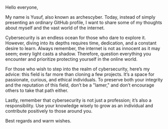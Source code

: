 Hello everyone,

My name is Yusuf, also known as archescyber. Today, instead of simply presenting an ordinary GitHub profile, I want to share some of my thoughts about myself and the vast world of the internet.

Cybersecurity is an endless ocean for those who dare to explore it. However, diving into its depths requires time, dedication, and a constant desire to learn. Always remember, the internet is not as innocent as it may seem; every light casts a shadow. Therefore, question everything you encounter and prioritize protecting yourself in the online world.

For those who wish to step into the realm of cybersecurity, here’s my advice: this field is far more than cloning a few projects. It’s a space for passionate, curious, and ethical individuals. To preserve both your integrity and the reputation of this field, don’t be a "lamer," and don’t encourage others to take that path either.

Lastly, remember that cybersecurity is not just a profession; it’s also a responsibility. Use your knowledge wisely to grow as an individual and contribute positively to those around you.

Best regards and warm wishes.
